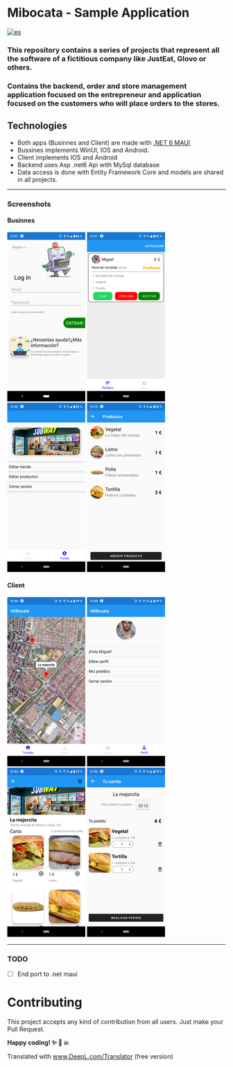 # Mibocata - Sample Application

[![es](https://img.shields.io/badge/lang-en-red.svg)](https://github.com/migueBarrera/MiBocata/blob/master/README.es.md)

### This repository contains a series of projects that represent all the software of a fictitious company like JustEat, Glovo or others.
### Contains the backend, order and store management application focused on the entrepreneur and application focused on the customers who will place orders to the stores.

## Technologies
* Both apps (Businnes and Client) are made with [.NET 6 MAUI](https://docs.microsoft.com/es-es/dotnet/maui/what-is-maui)
* Bussines implements WinUI, IOS and Android.
* Client implements IOS and Android
* Backend uses Asp .net6 Api with MySql database
* Data access is done with Entity Framework Core and models are shared in all projects.
------

### Screenshots

#### Businnes
![Sign In](images/businnes/signin.png)
![Orders](images/businnes/orders.png)
![Store](images/businnes/store.png)
![Products](images/businnes/products.png)

#### Client
![Stores](images/client/stores.png)
![Profile](images/client/profile.png)
![Store](images/client/store.png)
![Cart](images/client/cart.png)

------

### TODO
- [ ] End port to .net maui

# Contributing
This project accepts any kind of contribution from all users. Just make your Pull Request.

**Happy coding! :sparkles: :camel: :boom:**



Translated with www.DeepL.com/Translator (free version)